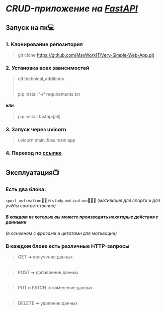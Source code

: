 # ***CRUD-приложение на ️[FastAPI](https://github.com/fastapi/fastapi)***
##
## Запуск на пк💻
### **1. Клонирование репозитория**
> git clone https://github.com/MaxWorkIT/Very-Simple-Web-App.git
### **2. Установка всех зависимостей**
> cd technical_additions
> ######
> pip install '-r' requirements.txt
#### *или*
> pip install fastapi[all]
### **3. Запуск через uvicorn**
> uvicorn main_files.main:app
### **4. Переход по [ссылке](http://127.0.0.1:8000/docs)**
#
## Эксплуатация📺
### Есть два блока:
```sport_motivation```🏋🏻 и ```study_motivation```👨🏻‍💻 *(мотивация для спорта и для учёбы соответственно)*
#### ***В каждом из которых вы можете производить некоторые действия с данными***
*(в основном с фразами и цитатами для мотивации)*
###
### В каждом блоке есть различные HTTP-запросы
> GET ➜ получение данных
######
> POST ➜ добавление данных
######
> PUT и PATCH ➜ изменение данных
######
> DELETE ➜ удаление данных